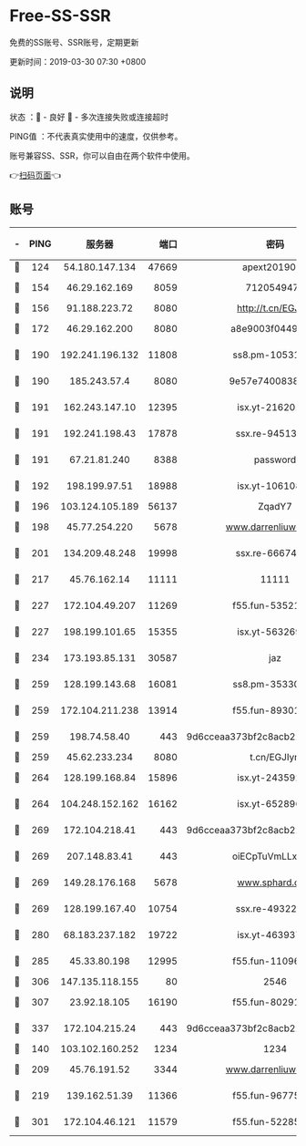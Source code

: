 # Free-SS-SSR

免费的SS账号、SSR账号，定期更新

更新时间：2019-03-30 07:30 +0800

## 说明

状态     ：🙂 - 良好 🙁 - 多次连接失败或连接超时

PING值   ：不代表真实使用中的速度，仅供参考。

账号兼容SS、SSR，你可以自由在两个软件中使用。

👉[扫码页面](https://liesauer.github.io/Free-SS-SSR/)👈

## 账号

|-|PING|服务器|端口|密码|加密方式|区域|
|:----:|:----:|:-----:|-----:|:----:|:----:|:----:|
|🙂|124|54.180.147.134|47669|apext2019001|chacha20|KR|
|🙂|154|46.29.162.169|8059|7120549471|aes-256-cfb||
|🙂|156|91.188.223.72|8080|http://t.cn/EGJIyrl|rc4-md5|RU|
|🙂|172|46.29.162.200|8080|a8e9003f0449cea5|chacha20-ietf|RU|
|🙂|190|192.241.196.132|11808|ss8.pm-10531723|aes-256-cfb|US|
|🙂|190|185.243.57.4|8080|9e57e7400838a01e|chacha20-ietf|US|
|🙂|191|162.243.147.10|12395|isx.yt-21620171|aes-256-cfb|US|
|🙂|191|192.241.198.43|17878|ssx.re-94513263|aes-256-cfb|US|
|🙂|191|67.21.81.240|8388|password|aes-256-cfb|US|
|🙂|192|198.199.97.51|18988|isx.yt-10610872|aes-256-cfb|US|
|🙂|196|103.124.105.189|56137|ZqadY7|chacha20|US|
|🙂|198|45.77.254.220|5678|www.darrenliuwei.com|aes-256-cfb|SG|
|🙂|201|134.209.48.248|19998|ssx.re-66674376|aes-256-cfb|US|
|🙂|217|45.76.162.14|11111|11111|aes-256-cfb|SG|
|🙂|227|172.104.49.207|11269|f55.fun-53521114|aes-256-cfb|SG|
|🙂|227|198.199.101.65|15355|isx.yt-56326959|aes-256-cfb|US|
|🙂|234|173.193.85.131|30587|jaz|aes-256-cfb|US|
|🙂|259|128.199.143.68|16081|ss8.pm-35330221|aes-256-cfb|SG|
|🙂|259|172.104.211.238|13914|f55.fun-89301150|aes-256-cfb|US|
|🙂|259|198.74.58.40|443|9d6cceaa373bf2c8acb22e60b6a58be6|aes-256-cfb|US|
|🙂|259|45.62.233.234|8080|t.cn/EGJIyrl|rc4-md5|CA|
|🙂|264|128.199.168.84|15896|isx.yt-24359224|aes-256-cfb|SG|
|🙂|264|104.248.152.162|16162|isx.yt-65289690|aes-256-cfb|SG|
|🙂|269|172.104.218.41|443|9d6cceaa373bf2c8acb22e60b6a58be6|aes-256-cfb|US|
|🙂|269|207.148.83.41|443|oiECpTuVmLLxk4Ts|aes-256-cfb|AU|
|🙂|269|149.28.176.168|5678|www.sphard.com|aes-256-cfb|AU|
|🙂|269|128.199.167.40|10754|ssx.re-49322932|aes-256-cfb|SG|
|🙂|280|68.183.237.182|19722|isx.yt-46393764|aes-256-cfb|SG|
|🙂|285|45.33.80.198|12995|f55.fun-11096059|aes-256-cfb|US|
|🙂|306|147.135.118.155|80|2546|chacha20|US|
|🙂|307|23.92.18.105|16190|f55.fun-80291265|aes-256-cfb|US|
|🙂|337|172.104.215.24|443|9d6cceaa373bf2c8acb22e60b6a58be6|aes-256-cfb|US|
|🙂|140|103.102.160.252|1234|1234|rc4-md5|JP|
|🙂|209|45.76.191.52|3344|www.darrenliuwei.com|aes-256-cfb|JP|
|🙂|219|139.162.51.39|11366|f55.fun-96775690|aes-256-cfb|SG|
|🙂|301|172.104.46.121|11579|f55.fun-52285743|aes-256-cfb|SG|

